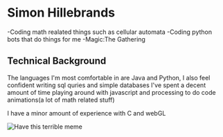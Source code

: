 # Simon Hillebrands

-Coding math realated things such as cellular automata
-Coding python bots that do things for me
-Magic:The Gathering

## Technical Background
The languages I'm most comfortable in are Java and Python, I also feel confident writing sql 
quries and simple databases
I've spent a decent amount of time playing around with javascript and processing to do 
code animations(a lot of math related stuff)

I have a minor amount of experience with C and webGL


![Have this terrible meme](https://i.redd.it/vurdfko5dt561.png)